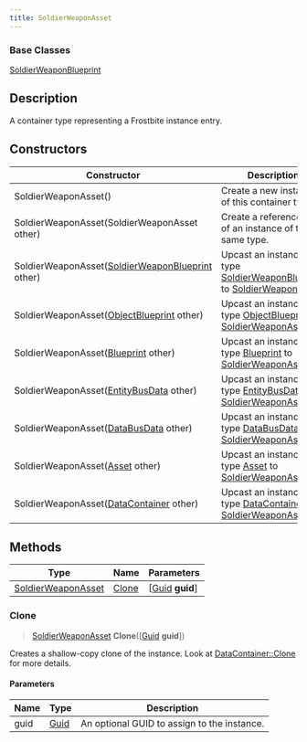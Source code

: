```yaml
---
title: SoldierWeaponAsset
---
```

### Base Classes

[SoldierWeaponBlueprint](SoldierWeaponBlueprint)

## Description

A container type representing a Frostbite instance entry.

## Constructors

| Constructor                                                                   | Description                                                                                                                 |
| ----------------------------------------------------------------------------- | --------------------------------------------------------------------------------------------------------------------------- |
| SoldierWeaponAsset()                                                          | Create a new instance of this container type.                                                                               |
| SoldierWeaponAsset(SoldierWeaponAsset other)                                  | Create a reference copy of an instance of the same type.                                                                    |
| SoldierWeaponAsset([SoldierWeaponBlueprint](SoldierWeaponBlueprint) other)    | Upcast an instance of type [SoldierWeaponBlueprint](SoldierWeaponBlueprint) to [SoldierWeaponAsset](SoldierWeaponAsset).    |
| SoldierWeaponAsset([ObjectBlueprint](ObjectBlueprint) other)                  | Upcast an instance of type [ObjectBlueprint](ObjectBlueprint) to [SoldierWeaponAsset](SoldierWeaponAsset).                  |
| SoldierWeaponAsset([Blueprint](Blueprint) other)                              | Upcast an instance of type [Blueprint](Blueprint) to [SoldierWeaponAsset](SoldierWeaponAsset).                              |
| SoldierWeaponAsset([EntityBusData](EntityBusData) other)                      | Upcast an instance of type [EntityBusData](EntityBusData) to [SoldierWeaponAsset](SoldierWeaponAsset).                      |
| SoldierWeaponAsset([DataBusData](DataBusData) other)                          | Upcast an instance of type [DataBusData](DataBusData) to [SoldierWeaponAsset](SoldierWeaponAsset).                          |
| SoldierWeaponAsset([Asset](Asset) other)                                      | Upcast an instance of type [Asset](Asset) to [SoldierWeaponAsset](SoldierWeaponAsset).                                      |
| SoldierWeaponAsset([DataContainer](/vext/ref/shared/class/datacontainer) other) | Upcast an instance of type [DataContainer](/vext/ref/shared/class/datacontainer) to [SoldierWeaponAsset](SoldierWeaponAsset). |

## Methods

| Type                                     | Name            | Parameters                                     |
| ---------------------------------------- | --------------- | ---------------------------------------------- |
| [SoldierWeaponAsset](SoldierWeaponAsset) | [Clone](#clone) | \[[Guid](/vext/ref/shared/class/guid) **guid**\] |

### Clone

> [SoldierWeaponAsset](SoldierWeaponAsset) **Clone**(\[[Guid](/vext/ref/shared/class/guid) **guid**\])

Creates a shallow-copy clone of the instance. Look at [DataContainer::Clone](/vext/ref/shared/class/datacontainer#clone) for more details.

#### Parameters

| Name | Type         | Description                                 |
| ---- | ------------ | ------------------------------------------- |
| guid | [Guid](Guid) | An optional GUID to assign to the instance. |
